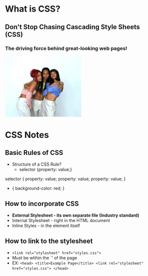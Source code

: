 # What is CSS?

## Don't Stop Chasing Cascading Style Sheets (CSS)

### The driving force behind great-looking web pages!

<img src="./tlc.jpeg" alt="Really great looking web pages!" width="50%" height="50%">




# CSS Notes

## Basic Rules of CSS

* Structure of a CSS Rule?
  * selector {property: value;}

selector {
    property: value;
    property: value;
    property: value;
}

* {
    background-color: red;
}

## How to incorporate CSS

* **External Stylesheet - its own separate file (Industry standard)**
* Internal Stylesheet - right in the HTML document
* Inline Styles - in the element itself

## How to link to the stylesheet

* `<link rel="stylesheet" href="styles.css">` 
* Must be wtihin the `<head></head>' of the page
* EX: `<head>
        <title>Example Page</title>
        <link rel="stylesheet" href="styles.css">
       </head>`

       
